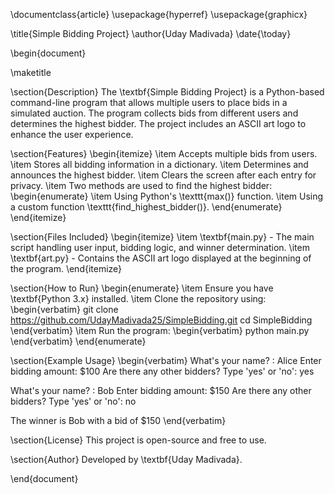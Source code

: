 \documentclass{article}
\usepackage{hyperref}
\usepackage{graphicx}

\title{Simple Bidding Project}
\author{Uday Madivada}
\date{\today}

\begin{document}

\maketitle

\section{Description}
The \textbf{Simple Bidding Project} is a Python-based command-line program that allows multiple users to place bids in a simulated auction. The program collects bids from different users and determines the highest bidder. The project includes an ASCII art logo to enhance the user experience.

\section{Features}
\begin{itemize}
    \item Accepts multiple bids from users.
    \item Stores all bidding information in a dictionary.
    \item Determines and announces the highest bidder.
    \item Clears the screen after each entry for privacy.
    \item Two methods are used to find the highest bidder:
    \begin{enumerate}
        \item Using Python's \texttt{max()} function.
        \item Using a custom function \texttt{find\_highest\_bidder()}.
    \end{enumerate}
\end{itemize}

\section{Files Included}
\begin{itemize}
    \item \textbf{main.py} - The main script handling user input, bidding logic, and winner determination.
    \item \textbf{art.py} - Contains the ASCII art logo displayed at the beginning of the program.
\end{itemize}

\section{How to Run}
\begin{enumerate}
    \item Ensure you have \textbf{Python 3.x} installed.
    \item Clone the repository using:
    \begin{verbatim}
    git clone https://github.com/UdayMadivada25/SimpleBidding.git
    cd SimpleBidding
    \end{verbatim}
    \item Run the program:
    \begin{verbatim}
    python main.py
    \end{verbatim}
\end{enumerate}

\section{Example Usage}
\begin{verbatim}
What's your name? : Alice
Enter bidding amount: $100
Are there any other bidders? Type 'yes' or 'no': yes

What's your name? : Bob
Enter bidding amount: $150
Are there any other bidders? Type 'yes' or 'no': no

The winner is Bob with a bid of $150
\end{verbatim}

\section{License}
This project is open-source and free to use.

\section{Author}
Developed by \textbf{Uday Madivada}.

\end{document}
